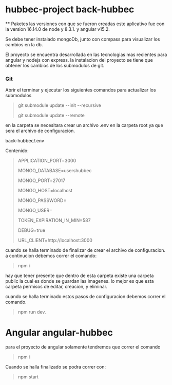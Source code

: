 # hubbec-project back-hubbec

** Paketes
las versiones con que se fueron creadas este aplicativo fue con la version 16.14.0 de node y 8.3.1. y angular v15.2.

Se debe tener instalado mongoDb, junto con compass para visualizar los cambios en la db.

El proyecto se encuentra desarrollada en las tecnologias mas recientes para angular y nodejs con express. la instalacion del proyecto se tiene que obtener los cambios
de los submodulos de git.

### Git 
Abrir el terminar y ejecutar los siguientes comandos para actualizar los submodulos
>  git submodule update --init --recursive
> 	
>  git submodule update --remote


en la carpeta se necesitara crear un archivo .env en la carpeta root ya que sera el archivo de configuracion.

back-hubbec/.env

Contenido:

> APPLICATION_PORT=3000
> 
> MONGO_DATABASE=usershubbec
> 
> MONGO_PORT=27017
> 
> MONGO_HOST=localhost
> 
> MONGO_PASSWORD=
> 
> MONGO_USER=
> 
> TOKEN_EXPIRATION_IN_MIN=587
> 
> DEBUG=true
> 
> URL_CLIENT=http://localhost:3000

cuando se halla terminado de finalizar de crear el archivo de configuracion. a continucion debemos correr el comando:

> npm i

hay que tener presente que dentro de esta carpeta existe una carpeta public la cual es donde se guardan las imagenes. lo mejor es que esta carpeta permisos de editar, creacion, y eliminar.

cuando se halla terminado estos pasos de configuracion debemos correr el comando.

> npm run dev.

# Angular  angular-hubbec

para el proyecto de angular solamente tendremos que correr el comando 
> npm i

Cuando se halla finalizado se podra correr con:
> npm start
